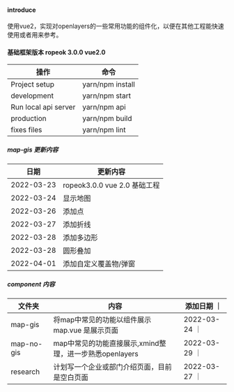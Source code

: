 #### introduce
使用vue2，实现对openlayers的一些常用功能的组件化，以便在其他工程能快速使用或者用来参考。

####  基础框架版本 ropeok 3.0.0 vue2.0
| 操作 | 命令 |
| --- | --- |
| Project setup | yarn/npm install|
| development | yarn/npm start |
| Run local api server | yarn/npm api |
| production | yarn/npm build |
| fixes files | yarn/npm lint |

##### map-gis 更新内容
| 日期 | 更新内容 | 
| --- | --- | 
|  2022-03-23 | ropeok3.0.0 vue 2.0 基础工程 |
|  2022-03-24 | 显示地图 |
|  2022-03-26 | 添加点 |
|  2022-03-27 | 添加折线 |
|  2022-03-28 | 添加多边形 |
|  2022-03-28 | 圆形叠加 |
|  2022-04-01 | 添加自定义覆盖物/弹窗 |

##### component 内容
| 文件夹 | 内容 | 添加日期 ｜
| --- | --- | --- | 
|  map-gis | 将map中常见的功能以组件展示 map.vue 是展示页面 | 2022-03-24 ｜
|  map-no-gis | map中常见的功能直接展示,xmind整理，进一步熟悉openlayers | 2022-03-29 ｜
|  research | 计划写一个企业或部门介绍页面，目前是空白页面 | 2022-03-27 ｜

